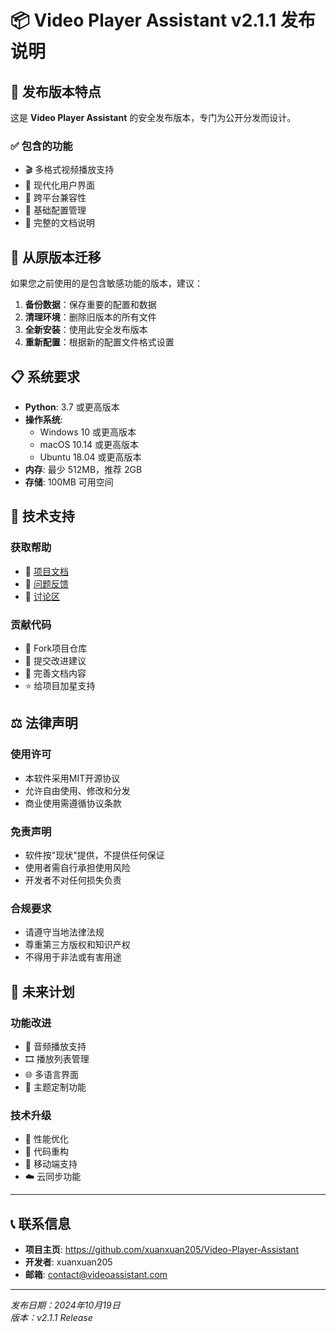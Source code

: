 # 📦 Video Player Assistant v2.1.1 发布说明

## 🎯 发布版本特点

这是 **Video Player Assistant** 的安全发布版本，专门为公开分发而设计。

### ✅ 包含的功能
- 🎬 多格式视频播放支持
- 🎨 现代化用户界面
- 📱 跨平台兼容性
- 🔧 基础配置管理
- 📝 完整的文档说明

## 🔄 从原版本迁移

如果您之前使用的是包含敏感功能的版本，建议：

1. **备份数据**：保存重要的配置和数据
2. **清理环境**：删除旧版本的所有文件
3. **全新安装**：使用此安全发布版本
4. **重新配置**：根据新的配置文件格式设置

## 📋 系统要求

- **Python**: 3.7 或更高版本
- **操作系统**: 
  - Windows 10 或更高版本
  - macOS 10.14 或更高版本  
  - Ubuntu 18.04 或更高版本
- **内存**: 最少 512MB，推荐 2GB
- **存储**: 100MB 可用空间

## 🤝 技术支持

### 获取帮助
- 📖 [项目文档](https://github.com/xuanxuan205/Video-Player-Assistant/wiki)
- 🐛 [问题反馈](https://github.com/xuanxuan205/Video-Player-Assistant/issues)
- 💬 [讨论区](https://github.com/xuanxuan205/Video-Player-Assistant/discussions)

### 贡献代码
- 🍴 Fork项目仓库
- 🔧 提交改进建议
- 📝 完善文档内容
- ⭐ 给项目加星支持

## ⚖️ 法律声明

### 使用许可
- 本软件采用MIT开源协议
- 允许自由使用、修改和分发
- 商业使用需遵循协议条款

### 免责声明
- 软件按"现状"提供，不提供任何保证
- 使用者需自行承担使用风险
- 开发者不对任何损失负责

### 合规要求
- 请遵守当地法律法规
- 尊重第三方版权和知识产权
- 不得用于非法或有害用途

## 🔮 未来计划

### 功能改进
- 🎵 音频播放支持
- 🎞️ 播放列表管理
- 🌐 多语言界面
- 🎨 主题定制功能

### 技术升级
- 🚀 性能优化
- 🔧 代码重构
- 📱 移动端支持
- ☁️ 云同步功能

---

## 📞 联系信息

- **项目主页**: https://github.com/xuanxuan205/Video-Player-Assistant
- **开发者**: xuanxuan205
- **邮箱**: contact@videoassistant.com

---

*发布日期：2024年10月19日*  
*版本：v2.1.1 Release*
